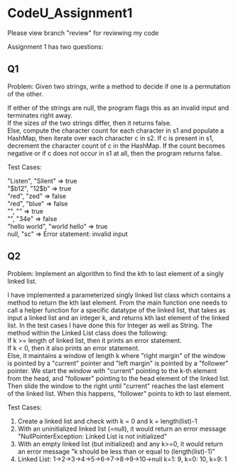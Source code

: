 # CodeU_Assignment1
Please view branch "review" for reviewing my code

Assignment 1 has two questions:
## Q1
Problem: Given two strings, write a method to decide if one is a permutation of the other. 

If either of the strings are null, the program flags this as an invalid input and terminates right away.  
If the sizes of the two strings differ, then it returns false.  
Else, compute the character count for each character in s1 and populate a HashMap, then iterate over each character c in s2. If c is present in s1, decrement the character count of c in the HashMap. If the count becomes negative or if c does not occur in s1 at all, then the program returns false.

Test Cases:

"Listen", "Silent" => true  
"$b12", "12$b" => true  
"red", "zed" => false  
"red", "blue" => false  
"", "" => true  
"",	"34e" => false  
"hello world", "world hello" => true  
null, "sc" => Error statement: invalid input

## Q2 
Problem: Implement an algorithm to find the kth to last element of a singly linked list.

I have implemented a parameterized singly linked list class which contains a method to return the kth last element. From the main function one needs to call a helper function for a specific datatype of the linked list, that takes as input a linked list and an integer k, and returns kth last element of the linked list. In the test cases I have done this for Integer as well as String. The method within the Linked List class does the following:  
If k >= length of linked list, then it prints an error statement.  
If k < 0, then it also prints an error statement.  
Else, it maintains a window of length k where "right margin" of the window is pointed by a "current" pointer and "left margin" is pointed by a "follower" pointer. We start the window with "current" pointing to the k-th element from the head, and "follower" pointing to the head element of the linked list. Then slide the window to the right until "current" reaches the last element of the linked list. When this happens, "follower" points to kth to last element.

Test Cases:

1. Create a linked list and check with k = 0 and k = length(list)-1  
2. With an uninitialized linked list (=null), it would return an error message "NullPointerException: Linked List is not initialized"   
3. With an empty linked list (but initialized) and any k>=0, it would return an error message "k should be less than or equal to (length(list)-1)"  
4. Linked List: 1->2->3->4->5->6->7->8->9->10->null    k=1: 9,   k=0: 10,   k=9: 1

